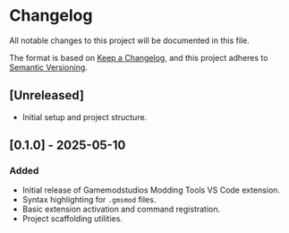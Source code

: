# Changelog

All notable changes to this project will be documented in this file.

The format is based on [Keep a Changelog](https://keepachangelog.com/en/1.0.0/), and this project adheres to [Semantic Versioning](https://semver.org/spec/v2.0.0.html).

## [Unreleased]

- Initial setup and project structure.

## [0.1.0] - 2025-05-10

### Added

- Initial release of Gamemodstudios Modding Tools VS Code extension.
- Syntax highlighting for `.gmsmod` files.
- Basic extension activation and command registration.
- Project scaffolding utilities.
